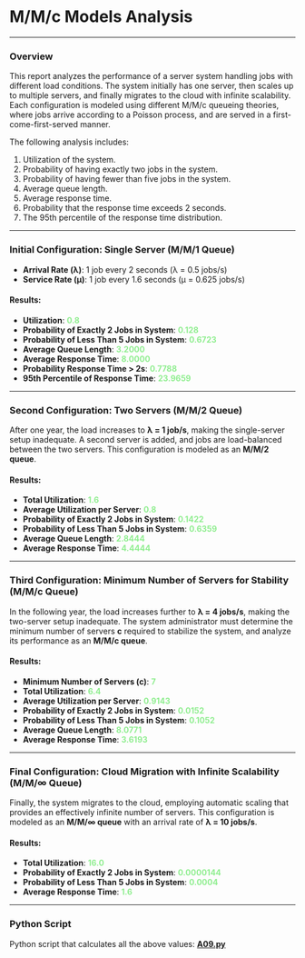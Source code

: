 # M/M/c Models Analysis

___

### Overview

This report analyzes the performance of a server system handling jobs with different load conditions. The system
initially has one server, then scales up to multiple servers, and finally migrates to the cloud with infinite
scalability. Each configuration is modeled using different M/M/c queueing theories, where jobs arrive according to a
Poisson process, and are served in a first-come-first-served manner.

The following analysis includes:

1. Utilization of the system.
2. Probability of having exactly two jobs in the system.
3. Probability of having fewer than five jobs in the system.
4. Average queue length.
5. Average response time.
6. Probability that the response time exceeds 2 seconds.
7. The 95th percentile of the response time distribution.

---

### Initial Configuration: Single Server (M/M/1 Queue)

- **Arrival Rate (λ)**: 1 job every 2 seconds (λ = 0.5 jobs/s)
- **Service Rate (μ)**: 1 job every 1.6 seconds (μ = 0.625 jobs/s)

#### Results:

- **Utilization**: <span style="color:lightgreen;font-weight:bold">0.8</span>
- **Probability of Exactly 2 Jobs in System**: <span style="color:lightgreen;font-weight:bold">0.128</span>
- **Probability of Less Than 5 Jobs in System**: <span style="color:lightgreen;font-weight:bold">0.6723</span>
- **Average Queue Length**: <span style="color:lightgreen;font-weight:bold">3.2000</span>
- **Average Response Time**: <span style="color:lightgreen;font-weight:bold">8.0000</span>
- **Probability Response Time > 2s**: <span style="color:lightgreen;font-weight:bold">0.7788</span>
- **95th Percentile of Response Time**: <span style="color:lightgreen;font-weight:bold">23.9659</span>

---

### Second Configuration: Two Servers (M/M/2 Queue)

After one year, the load increases to **λ = 1 job/s**, making the single-server setup inadequate. A second server is
added, and jobs are load-balanced between the two servers. This configuration is modeled as an **M/M/2 queue**.

#### Results:

- **Total Utilization**: <span style="color:lightgreen;font-weight:bold">1.6</span>
- **Average Utilization per Server**: <span style="color:lightgreen;font-weight:bold">0.8</span>
- **Probability of Exactly 2 Jobs in System**: <span style="color:lightgreen;font-weight:bold">0.1422</span>
- **Probability of Less Than 5 Jobs in System**: <span style="color:lightgreen;font-weight:bold">0.6359</span>
- **Average Queue Length**: <span style="color:lightgreen;font-weight:bold">2.8444</span>
- **Average Response Time**: <span style="color:lightgreen;font-weight:bold">4.4444</span>

---

### Third Configuration: Minimum Number of Servers for Stability (M/M/c Queue)

In the following year, the load increases further to **λ = 4 jobs/s**, making the two-server setup inadequate. The
system administrator must determine the minimum number of servers **c** required to stabilize the system, and analyze
its performance as an **M/M/c queue**.

#### Results:

- **Minimum Number of Servers (c)**: <span style="color:lightgreen;font-weight:bold">7</span>
- **Total Utilization**: <span style="color:lightgreen;font-weight:bold">6.4</span>
- **Average Utilization per Server**: <span style="color:lightgreen;font-weight:bold">0.9143</span>
- **Probability of Exactly 2 Jobs in System**: <span style="color:lightgreen;font-weight:bold">0.0152</span>
- **Probability of Less Than 5 Jobs in System**: <span style="color:lightgreen;font-weight:bold">0.1052</span>
- **Average Queue Length**: <span style="color:lightgreen;font-weight:bold">8.0771</span>
- **Average Response Time**: <span style="color:lightgreen;font-weight:bold">3.6193</span>

---

### Final Configuration: Cloud Migration with Infinite Scalability (M/M/∞ Queue)

Finally, the system migrates to the cloud, employing automatic scaling that provides an effectively infinite number of
servers. This configuration is modeled as an **M/M/∞ queue** with an arrival rate of **λ = 10 jobs/s**.

#### Results:

- **Total Utilization**: <span style="color:lightgreen;font-weight:bold">16.0</span>
- **Probability of Exactly 2 Jobs in System**: <span style="color:lightgreen;font-weight:bold">0.0000144</span>
- **Probability of Less Than 5 Jobs in System**: <span style="color:lightgreen;font-weight:bold">0.0004</span>
- **Average Response Time**: <span style="color:lightgreen;font-weight:bold">1.6</span>

---

### Python Script

Python script that calculates all the above values: [**A09.py**](A09.py)